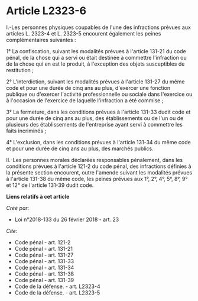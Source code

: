 # Article L2323-6

I.-Les personnes physiques coupables de l'une des infractions prévues aux articles L. 2323-4 et L. 2323-5 encourent également
les peines complémentaires suivantes : 

1° La confiscation, suivant les modalités prévues à l'article 131-21 du code pénal, de la chose qui a servi ou était destinée
à commettre l'infraction ou de la chose qui en est le produit, à l'exception des objets susceptibles de restitution ; 

2° L'interdiction, suivant les modalités prévues à l'article 131-27 du même code et pour une durée de cinq ans au plus,
d'exercer une fonction publique ou d'exercer l'activité professionnelle ou sociale dans l'exercice ou à l'occasion de
l'exercice de laquelle l'infraction a été commise ; 

3° La fermeture, dans les conditions prévues à l'article 131-33 dudit code et pour une durée de cinq ans au plus, des
établissements ou de l'un ou de plusieurs des établissements de l'entreprise ayant servi à commettre les faits incriminés ; 

4° L'exclusion, dans les conditions prévues à l'article 131-34 du même code et pour une durée de cinq ans au plus, des
marchés publics. 

II.-Les personnes morales déclarées responsables pénalement, dans les conditions prévues à l'article 121-2 du code pénal, des
infractions définies à la présente section encourent, outre l'amende suivant les modalités prévues à l'article 131-38 du même
code, les peines prévues aux 1°, 2°, 4°, 5°, 8°, 9° et 12° de l'article 131-39 dudit code.

**Liens relatifs à cet article**

_Créé par_:

  - Loi n°2018-133 du 26 février 2018 - art. 23

_Cite_:

  - Code pénal - art. 121-2
  - Code pénal - art. 131-21
  - Code pénal - art. 131-27
  - Code pénal - art. 131-33
  - Code pénal - art. 131-34
  - Code pénal - art. 131-38
  - Code pénal - art. 131-39
  - Code de la défense. - art. L2323-4
  - Code de la défense. - art. L2323-5
